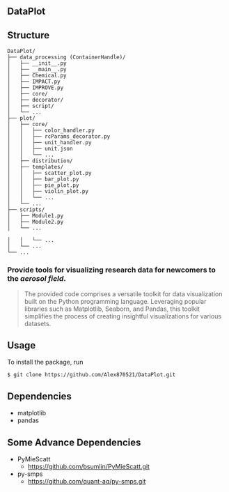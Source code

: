 ## DataPlot

## Structure
```plaintext
DataPlot/
├── data_processing (ContainerHandle)/
│   ├── __init__.py
│   ├── __main__.py
│   ├── Chemical.py
│   ├── IMPACT.py
│   ├── IMPROVE.py
│   ├── core/
│   ├── decorator/
│   ├── script/
│   └── ...
├── plot/
│   ├── core/
│   │   ├── color_handler.py
│   │   ├── rcParams_decorator.py
│   │   ├── unit_handler.py
│   │   ├── unit.json
│   │   └── ...
│   ├── distribution/
│   ├── templates/
│   │   ├── scatter_plot.py
│   │   ├── bar_plot.py
│   │   ├── pie_plot.py
│   │   ├── violin_plot.py
│   │   └── ...
│   └── ...
├── scripts/
│   ├── Module1.py
│   ├── Module2.py
│   └── ...

│   │   └── ...
│   └── ...
└── ...
```

### Provide tools for visualizing research data for newcomers to the *aerosol field*.

> The provided code comprises a versatile toolkit for data 
> visualization built on the Python programming language. 
> Leveraging popular libraries such as Matplotlib, Seaborn, 
> and Pandas, this toolkit simplifies the process of creating 
> insightful visualizations for various datasets.


## Usage

To install the package, run

    $ git clone https://github.com/Alex870521/DataPlot.git



## Dependencies
* matplotlib
* pandas

## Some Advance Dependencies
* PyMieScatt
  - <https://github.com/bsumlin/PyMieScatt.git>
* py-smps
  - <https://github.com/quant-aq/py-smps.git>